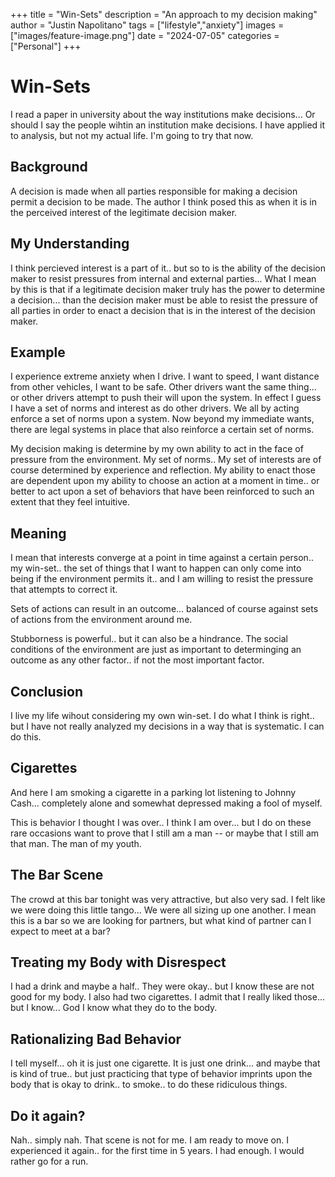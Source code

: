 +++
title =  "Win-Sets"
description = "An approach to my decision making"
author = "Justin Napolitano"
tags = ["lifestyle","anxiety"]
images = ["images/feature-image.png"]
date = "2024-07-05"
categories = ["Personal"]
+++


# Win-Sets

I read a paper in university about the way institutions make decisions... Or should I say the people wihtin an institution make decisions. I have applied it to analysis, but not my actual life. I'm going to try that now. 

## Background

A decision is made when all parties responsible for making a decision permit a decision to be made.  The author I think posed this as when it is in the perceived interest of the legitimate decision maker.

## My Understanding

I think percieved interest is a part of it.. but so to is the ability of the decision maker to resist pressures from internal and external parties... What I mean by this is that if a legitimate decision maker truly has the power to determine a decision... than the decision maker must be able to resist the pressure of all parties in order to enact a decision that is in the interest of the decision maker.

## Example

I experience extreme anxiety when I drive. I want to speed, I want distance from other vehicles, I want to be safe.  Other drivers want the same thing... or other drivers attempt to push their will upon the system. In effect I guess I have a set of norms and interest as do other drivers.  We all by acting enforce a set of norms upon a system.  Now beyond my immediate wants, there are legal systems in place that also reinforce a certain set of norms. 

My decision making is determine by my own ability to act in the face of pressure from the environment. My set of norms.. My set of interests are of course determined by experience and reflection.  My ability to enact those are dependent upon my ability to choose an action at a moment in time.. or better to act upon a set of behaviors that have been reinforced to such an extent that they feel intuitive.  

## Meaning 

I mean that interests converge at a point in time against a certain person.. my win-set.. the set of things that I want to happen can only come into being if the environment permits it.. and I am willing to resist the pressure that attempts to correct it. 

Sets of actions can result in an outcome... balanced of course against sets of actions from the environment around me.  

Stubborness is powerful.. but it can also be a hindrance.  The social conditions of the environment are just as important to determinging an outcome as any other factor.. if not the most important factor.

## Conclusion

I live my life wihout considering my own win-set. I do what I think is right.. but I have not really analyzed my decisions in a way that is systematic. I can do this. 



## Cigarettes

And here I am smoking a cigarette in a parking lot listening to Johnny Cash... completely alone and somewhat depressed making a fool of myself.  

This is behavior I thought I was over.. I think I am over... but I do on these rare occasions want to prove that I still am a man -- or maybe that I still am that man.  The man of my youth.  

## The Bar Scene

The crowd at this bar tonight was very attractive, but also very sad. I felt like we were doing this little tango... We were all sizing up one another. I mean this is a bar so we are looking for partners, but what kind of partner can I expect to meet at a bar?

## Treating my Body with Disrespect

I had a drink and maybe a half.. They were okay.. but I know these are not good for my body. I also had two cigarettes. I admit that I really liked those... but I know... God I know what they do to the body. 

## Rationalizing Bad Behavior

I tell myself... oh it is just one cigarette. It is just one drink... and maybe that is kind of true.. but just practicing that type of behavior imprints upon the body that is okay to drink.. to smoke.. to do these ridiculous things. 

## Do it again? 

Nah.. simply nah. That scene is not for me. I am ready to move on. I experienced it again.. for the first time in 5 years. I had enough. I would rather go for a run.